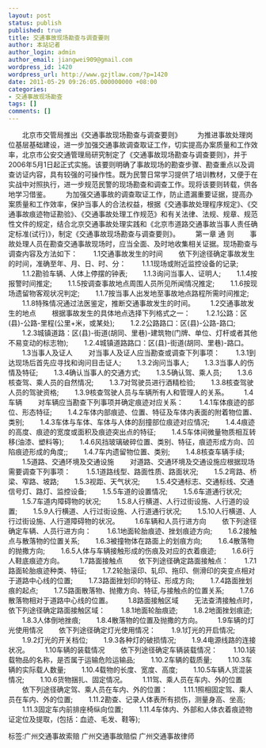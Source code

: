 ```yaml
---
layout: post
status: publish
published: true
title: 交通事故现场勘查与调查要则
author: 本站记者
author_login: admin
author_email: jiangwei909@gmail.com
wordpress_id: 1420
wordpress_url: http://www.gzjtlaw.com/?p=1420
date: 2011-05-29 09:26:05.000000000 +08:00
categories:
- 交通事故现场勘查
tags: []
comments: []
---
```

　　北京市交管局推出《交通事故现场勘查与调查要则》　　为推进事故处理岗位基层基础建设，进一步加强交通事故调查取证工作，切实提高办案质量和工作效率，北京市公安交通管理局研究制定了《交通事故现场勘查与调查要则》，并于2006年5月1日起正式实施。该要则明确了事故现场的勘查步骤、勘查重点以及调查访证内容，具有较强的可操作性。既为民警日常学习提供了培训教材，又便于在实战中对照执行，进一步规范民警的现场勘查和调查工作。现将该要则转载，供各地学习借鉴。　　为加强交通事故的调查取证工作，防止遗漏重要证据，提高办案质量和工作效率，保护当事人的合法权益，根据《交通事故处理程序规定》、《交通事故痕迹物证勘验》、《交通事故处理工作规范》和有关法律、法规、规章、规范性文件的规定，结合北京交通事故处理实践和《北京市道路交通事故当事人责任确定标准(试行)》，制定《交通事故现场勘查与调查要则》。　　第一章 通 则　　事故处理人员在勘查交通事故现场时，应当全面、及时地收集相关证据。现场勘查与调查内容及方法如下：　　1.1交通事故发生的时间　　依下列途径确定事故发生的时间，准确至年、月、日、时、分：　　1.1.1现场或附近监控设备的记录;　　1.1.2勘验车辆、人体上停摆的钟表;　　1.1.3询问当事人、证明人;　　1.1.4按报警时间推定;　　1.1.5按调查事故地点周围人员所见所闻情况推定;　　1.1.6按现场遗留物客观状况判定;　　1.1.7按当事人出发地至事故地点路程所需时间推定;　　1.1.8特殊情况通过法医鉴定，推断交通事故发生的时间。　　1.2交通事故发生的地点　　根据事故发生的具体地点选择下列格式之一：　　1.2.1公路：区(县)-公路-里程(公里+米，或某处);　　1.2.2公路路口：区(县)-公路-路口;　　1.2.3城镇道路：区(县)-街道(胡同、里巷)-建筑物(门牌、单位、灯杆或者其他不易变动的标志物);　　1.2.4城镇道路路口：区(县)-街道(胡同、里巷)-路口。　　1.3当事人及证人　　对当事人及证人应当勘查或调查下列事项：　　1.3.1到达现场后首先应寻找和询问目击证人;　　1.3.2询问当事人;　　1.3.3当事人的伤情及特征;　　1.3.4确认当事人的交通方式;　　1.3.5确认驾、乘人员;　　1.3.6核查驾、乘人员的自然情况;　　1.3.7对驾驶员进行酒精检验;　　1.3.8核查驾驶人员的驾驶资格;　　1.3.9核查驾驶人员与车辆所有人和管理人的关系。　　1.4车辆　　对车辆应当勘查下列事项并确定痕迹对应关系：　　1.4.1车体痕迹的部位、形态特征;　　1.4.2车体内部痕迹、位置、特征及车体内表面的附着物位置、类别;　　1.4.3车体与车体、车体与人体的刮撞部位痕迹对应情况;　　1.4.4痕迹的高度、痕迹的宽度或面积及痕迹突出点的特征;　　1.4.5车体间微量物质相互转移(油漆、塑料等);　　1.4.6风挡玻璃破碎位置、类别、特征，痕迹形成方向、凹陷痕迹形成的角度;;　　1.4.7车内遗留物位置、类别;　　1.4.8核查车辆手续;　　1.5道路、交通环境及交通设施　　对道路、交通环境及交通设施应根据现场需要调查下列事项：　　1.5.1道路线型、路面性质、路面状况;　　1.5.2弯路、桥梁、窄路、坡路;　　1.5.3视距、天气状况;　　1.5.4交通标志、交通标线、交通信号灯、路灯、监控设备;　　1.5.5车道的设置情况;　　1.5.6车道通行状况;　　1.5.7车道内障碍物的状况;　　1.5.8人行横道、人行过街设施、人行道的设置;　　1.5.9人行横道、人行过街设施、人行道通行状况;　　1.5.10人行横道、人行过街设施、人行道障碍物的状况。　　1.6车辆和人员行进方向　　依下列途径确定车辆、人员行进方向：　　1.6.1地面轮胎痕迹、挫划痕迹方向;　　1.6.2接触点与散落物的位置关系;　　1.6.3被撞物体在路面上的划痕方向;　　1.6.4散落物的抛撒方向;　　1.6.5人体与车辆接触形成的伤痕及对应的衣着痕迹;　　1.6.6行人鞋底痕迹方向。　　1.7路面接触点　　依下列途径确定路面接触点：　　1.7.1路面轮胎痕迹种类、特征;　　1.7.2轮胎滚印、轧印、拖印、侧滑印的突变点相对于道路中心线的位置;　　1.7.3路面挫划印的特征、形成方向;　　1.7.4路面挫划痕的起点;　　1.7.5路面散落物、抛撒方向、特征,与接触点的位置关系;　　1.7.6散落物相对于道路中心线的位置。　　1.8路面接触区域　　无法查清接触点时，依下列途径确定路面接触区域：　　1.8.1地面轮胎痕迹;　　1.8.2地面挫划痕迹;　　1.8.3人体倒地挫痕;　　1.8.4散落物的位置及抛撒的方向。　　1.9车辆的灯光使用情况　　依下列途径确定灯光使用情况：　　1.9.1灯光的开启情况;　　1.9.2灯光的开关档位;　　1.9.3各种灯的破损情况;　　1.9.4电源线路的连接状况。　　1.10车辆的装载情况　　依下列途径确定车辆装载情况：　　1.10.1装载物品的名称，是否属于运输危险运输品;　　1.10.2车辆的载质量;　　1.10.3车辆的实际载人数量;　　1.10.4载物的长度、宽度、高度;　　1.10.5车辆人货混装情况;　　1.10.6货物捆扎、固定情况。　　1.11驾、乘人员在车内、外的位置　　依下列途径确定驾、乘人员在车内、外的位置：　　1.11.1照相固定驾、乘人员在车内、外的位置;　　1.11.2勘查、记录人体表所有损伤，测量身高、坐高;　　1.11.3固定车内前排座椅纵向位置;　　1.11.4车体内、外部和人体衣着痕迹物证定位及提取，(包括：血迹、毛发、鞋等);标签:广州交通事故索赔 广州交通事故赔偿 广州交通事故律师
